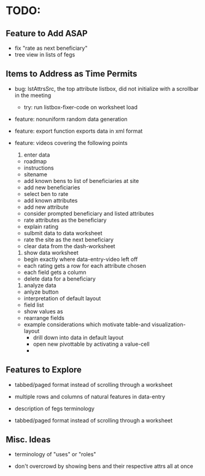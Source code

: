 # TODO:
## Feature to Add ASAP
- fix "rate as next beneficiary"
- tree view in lists of fegs

## Items to Address as Time Permits
- bug: lstAttrsSrc, the top attribute listbox, did not initialize with a scrollbar in the meeting
  - try: run listbox-fixer-code on worksheet load

- feature: nonuniform random data generation

- feature: export function exports data in xml format

- feature: videos covering the following points
  1. enter data
    - roadmap
    - instructions
    - sitename
    - add known bens to list of beneficiaries at site
    - add new beneficiaries
    - select ben to rate
    - add known attributes
    - add new attribute
    - consider prompted beneficiary and listed attributes
    - rate attributes as the beneficiary
    - explain rating
    - sulbmit data to data worksheet
    - rate the site as the next beneficiary
    - clear data from the dash-worksheet
  1. show data worksheet
    - begin exactly where data-entry-video left off
    - each rating gets a row for each attribute chosen
    - each field gets a column
    - delete data for a beneficiary
  1. analyze data
    - anlyze button
    - interpretation of default layout
    - field list
    - show values as
    - rearrange fields
    - example considerations which motivate table-and visualization-layout
      - drill down into data in default layout
      - open new pivottable by activating a value-cell
      - 

## Features to Explore
- tabbed/paged format instead of scrolling through a worksheet

- multiple rows and columns of natural features in data-entry

- description of fegs terminology

- tabbed/paged format instead of scrolling through a worksheet

## Misc. Ideas
- terminology of "uses" or "roles"

- don't overcrowd by showing bens and their respective attrs all at once

